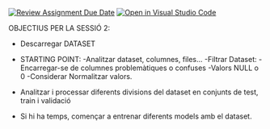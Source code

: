 [![Review Assignment Due Date](https://classroom.github.com/assets/deadline-readme-button-22041afd0340ce965d47ae6ef1cefeee28c7c493a6346c4f15d667ab976d596c.svg)](https://classroom.github.com/a/USx538Ll)
[![Open in Visual Studio Code](https://classroom.github.com/assets/open-in-vscode-2e0aaae1b6195c2367325f4f02e2d04e9abb55f0b24a779b69b11b9e10269abc.svg)](https://classroom.github.com/online_ide?assignment_repo_id=17282122&assignment_repo_type=AssignmentRepo)


OBJECTIUS PER LA SESSIÓ 2:

- Descarregar DATASET
- STARTING POINT:
    -Analitzar dataset, columnes, files...
    -Filtrar Dataset:
        -Encarregar-se de columnes problemàtiques o confuses
        -Valors NULL o 0
        -Considerar Normalitzar valors.

- Analitzar i processar diferents divisions del dataset en conjunts de test, train i validació
- Si hi ha temps, començar a entrenar diferents models amb el dataset.
        
